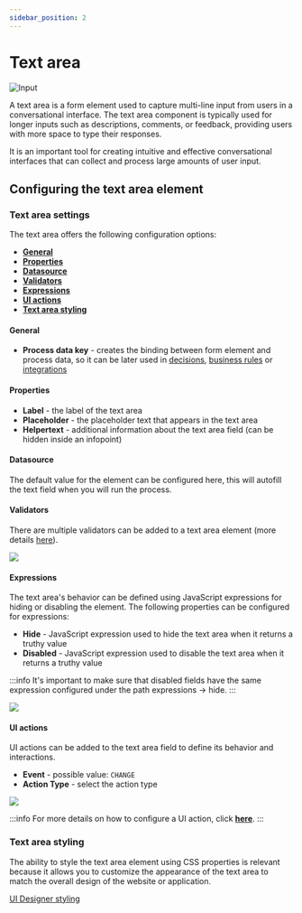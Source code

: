 ```yaml
---
sidebar_position: 2
---
```


# Text area

![Input](https://s3.eu-west-1.amazonaws.com/docx.flowx.ai/building-blocks/ui-designer/input_form_field.png)

A text area is a form element used to capture multi-line input from users in a conversational interface. The text area component is typically used for longer inputs such as descriptions, comments, or feedback, providing users with more space to type their responses. 

It is an important tool for creating intuitive and effective conversational interfaces that can collect and process large amounts of user input.

## Configuring the text area element

### Text area settings

The text area offers the following configuration options:

- [**General**](#general)
- [**Properties**](#properties)
- [**Datasource**](#datasource)
- [**Validators**](#validators)
- [**Expressions**](#expressions)
- [**UI actions**](#ui-actions)
- [**Text area styling**](#text-area-styling)

#### General
   
* **Process data key** - creates the binding between form element and process data, so it can be later used in [decisions](../../../node/exclusive-gateway-node.md), [business rules](../../../actions/) or [integrations](../../../node/message-send-received-task-node.md#from-integration)

#### Properties

* **Label** - the label of the text area
* **Placeholder** - the placeholder text that appears in the text area
* **Helpertext** - additional information about the text area field (can be hidden inside an infopoint)

#### Datasource

The default value for the element can be configured here, this will autofill the text field when you will run the process.

#### Validators

There are multiple validators can be added to a text area element (more details [here](../../validators.md)).

![](https://s3.eu-west-1.amazonaws.com/docx.flowx.ai/building-blocks/ui-designer/text_area_props.png)

#### Expressions  

The text area's behavior can be defined using JavaScript expressions for hiding or disabling the element. The following properties can be configured for expressions:
   
* **Hide** - JavaScript expression used to hide the text area when it returns a truthy value
* **Disabled** - JavaScript expression used to disable the text area when it returns a truthy value

:::info
It's important to make sure that disabled fields have the same expression configured under the path expressions → hide.
:::

![](https://s3.eu-west-1.amazonaws.com/docx.flowx.ai/building-blocks/ui-designer/input_expressions.pngs)

#### UI actions

UI actions can be added to the text area field to define its behavior and interactions.

* **Event** - possible value: `CHANGE`
* **Action Type** - select the action type

![](https://s3.eu-west-1.amazonaws.com/docx.flowx.ai/building-blocks/ui-designer/text_area_props1.png)

:::info
For more details on how to configure a UI action, click [**here**](../../ui-actions).
:::

### Text area styling

The ability to style the text area element using CSS properties is relevant because it allows you to customize the appearance of the text area to match the overall design of the website or application.

[UI Designer styling](../../#styling)


